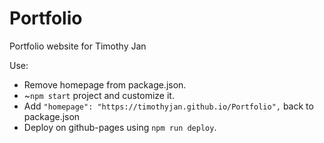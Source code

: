 # Portfolio
Portfolio website for Timothy Jan

Use:
<ul>
  <li>Remove homepage from package.json.</li>
  <li>~<code>npm start</code> project and customize it.</li>
  <li>Add <code>"homepage": "https://timothyjan.github.io/Portfolio",</code> back to package.json</lii>
  <li>Deploy on github-pages using <code>npm run deploy</code>.</li>
</ul>